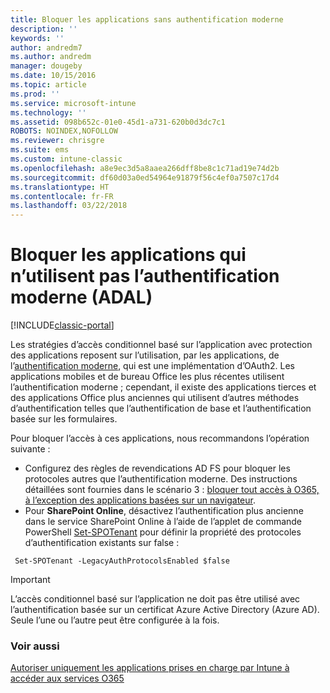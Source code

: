 ```yaml
---
title: Bloquer les applications sans authentification moderne
description: ''
keywords: ''
author: andredm7
ms.author: andredm
manager: dougeby
ms.date: 10/15/2016
ms.topic: article
ms.prod: ''
ms.service: microsoft-intune
ms.technology: ''
ms.assetid: 098b652c-01e0-45d1-a731-620b0d3dc7c1
ROBOTS: NOINDEX,NOFOLLOW
ms.reviewer: chrisgre
ms.suite: ems
ms.custom: intune-classic
ms.openlocfilehash: a8e9ec3d5a8aaea266dff8be8c1c71ad19e74d2b
ms.sourcegitcommit: df60d03a0ed54964e91879f56c4ef0a7507c17d4
ms.translationtype: HT
ms.contentlocale: fr-FR
ms.lasthandoff: 03/22/2018
---
```

# <a name="block-apps-that-do-not-use-modern-authentication-adal"></a>Bloquer les applications qui n’utilisent pas l’authentification moderne (ADAL)

[!INCLUDE[classic-portal](../includes/classic-portal.md)]

Les stratégies d’accès conditionnel basé sur l’application avec protection des applications reposent sur l’utilisation, par les applications, de l’[authentification moderne](https://support.office.com/article/Using-Office-365-modern-authentication-with-Office-clients-776c0036-66fd-41cb-8928-5495c0f9168a), qui est une implémentation d’OAuth2. Les applications mobiles et de bureau Office les plus récentes utilisent l’authentification moderne ; cependant, il existe des applications tierces et des applications Office plus anciennes qui utilisent d’autres méthodes d’authentification telles que l’authentification de base et l’authentification basée sur les formulaires.

Pour bloquer l’accès à ces applications, nous recommandons l’opération suivante :

* Configurez des règles de revendications AD FS pour bloquer les protocoles autres que l’authentification moderne. Des instructions détaillées sont fournies dans le scénario 3 : [bloquer tout accès à O365, à l’exception des applications basées sur un navigateur](https://technet.microsoft.com/library/dn592182.aspx).
* Pour **SharePoint Online**, désactivez l’authentification plus ancienne dans le service SharePoint Online à l’aide de l’applet de commande PowerShell [Set-SPOTenant](https://technet.microsoft.com/library/fp161390.aspx) pour définir la propriété des protocoles d’authentification existants sur false :

```
 Set-SPOTenant -LegacyAuthProtocolsEnabled $false

```


>[!IMPORTANT]
>L’accès conditionnel basé sur l’application ne doit pas être utilisé avec l’authentification basée sur un certificat Azure Active Directory (Azure AD). Seule l’une ou l’autre peut être configurée à la fois.

### <a name="see-also"></a>Voir aussi
[Autoriser uniquement les applications prises en charge par Intune à accéder aux services O365](allow-policy-managed-apps-access-to-o365.md)
